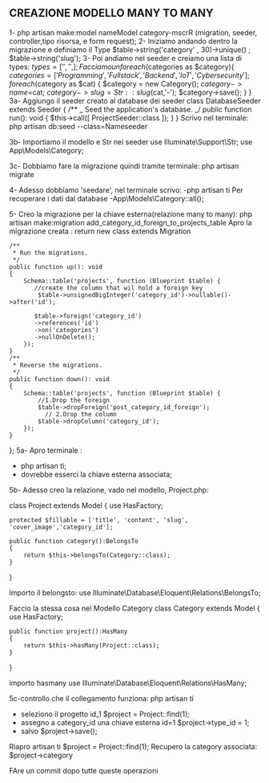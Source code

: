 ## CREAZIONE MODELLO MANY TO MANY

1- php artisan make:model nameModel category-mscrR (migration, seeder, controller,tipo risorsa, e form request);
2- Iniziamo andando dentro la migrazione e definiamo il Type $table->string('category' , 30)->unique() ; $table->string('slug');
3- Poi andiamo nel seeder e creiamo una lista di types: $types = ['','',];
Facciamo un foreach ($categories as $category){
    $categories = ['Programming', 'Fullstack','Backend', 'IoT', 'Cyber security'];
        foreach ($category as $cat) {
            $category = new Category();
            $category->name =$cat;
$category->slug = Str::slug($cat,'-');
$category->save();
}
}
3a- Aggiungo il seeder creato al database dei seeder
class DatabaseSeeder extends Seeder
{
/\*\*
_ Seed the application's database.
_/
public function run(): void
{
$this->call([
ProjectSeeder::class
]);
}
}
Scrivo nel terminale: php artisan db:seed --class=Nameseeder

3b- Importiamo il modello e Str nei seeder
use Illuminate\Support\Str;
use App\Models\Category;

3c- Dobbiamo fare la migrazione quindi tramite terminale: php artisan migrate

4- Adesso dobbiamo 'seedare', nel terminale scrivo:
-php artisan ti
Per recuperare i dati dal database
-App\Models\Category::all();

5- Creo la migrazione per la chiave esterna(relazione many to many):
php artisan make:migration add_category_id_foreign_to_projects_table
Apro la migrazione creata :
return new class extends Migration

    /**
     * Run the migrations.
     */
    public function up(): void
    {
        Schema::table('projects', function (Blueprint $table) {
           //create the column that wil hold a foreign key
            $table->unsignedBigInteger('category_id')->nullable()->after('id');

           $table->foreign('category_id')
           ->references('id')
           ->on('categories')
           ->nullOnDelete();
        });
    }
    /**
     * Reverse the migrations.
     */
    public function down(): void
    {
        Schema::table('projects', function (Blueprint $table) {
            //1.Drop the foreign
            $table->dropForeign('post_category_id_foreign');
              // 2.Drop the column
            $table->dropColumn('category_id');
        });
    }

};
5a- Apro terminale :

-   php artisan ti;
-   dovrebbe esserci la chiave esterna associata;

5b- Adesso creo la relazione, vado nel modello, Project.php:

class Project extends Model
{
use HasFactory;

    protected $fillable = ['title', 'content', 'slug', 'cover_image','category_id'];

    public function category():BelongsTo
    {
        return $this->belongsTo(Category::class);
    }

}

Importo il belongsto:
use Illuminate\Database\Eloquent\Relations\BelongsTo;

Faccio la stessa cosa nel Modello Category
class Category extends Model
{
use HasFactory;

    public function project():HasMany
    {
        return $this->hasMany(Project::class);
    }

}

importo hasmany
use Illuminate\Database\Eloquent\Relations\HasMany;

5c-controllo che il collegamento funziona:
php artisan ti

-   seleziono il progetto id_1
    $project = Project::find(1);
-   assegno a category_id una chiave esterna id=1
    $project->type_id = 1;
-   salvo
    $project->save();

Riapro artisan ti
$project = Project::find(1);
Recupero la category associata:
$project->category

FAre un commit dopo tutte queste operazioni
